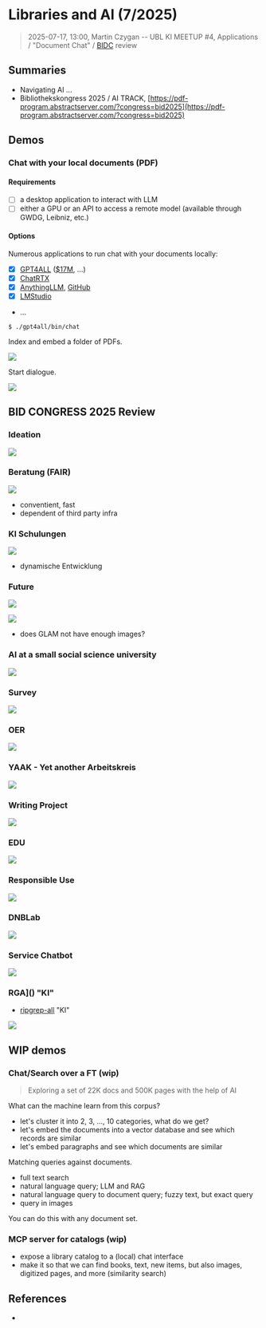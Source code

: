 # Libraries and AI (7/2025)

> 2025-07-17, 13:00, Martin Czygan -- UBL KI MEETUP #4, Applications / "Document Chat" / [BIDC](https://2025.bid-kongress.de/) review

## Summaries

* Navigating AI ...
* Bibliothekskongress 2025 / AI TRACK, [https://pdf-program.abstractserver.com/?congress=bid2025](https://pdf-program.abstractserver.com/?congress=bid2025)

## Demos

### Chat with your local documents (PDF)

#### Requirements

* [ ] a desktop application to interact with LLM
* [ ] either a GPU or an API to access a remote model (available through GWDG, Leibniz, etc.)

#### Options

Numerous applications to run chat with your documents locally:

* [x] [GPT4ALL](https://www.nomic.ai/gpt4all) ([$17M](https://www.reuters.com/technology/open-source-ai-model-creator-nomic-raises-17-million-led-by-coatue-2023-07-13/), ...)
* [x] [ChatRTX](https://www.nvidia.com/en-us/ai-on-rtx/chatrtx/)
* [x] [AnythingLLM](https://anythingllm.com/desktop), [GitHub](https://github.com/Mintplex-Labs/anything-llm)
* [x] [LMStudio](https://lmstudio.ai/)
* ...

```
$ ./gpt4all/bin/chat
```

Index and embed a folder of PDFs.

![](static/screenshot-2025-07-17-122222-gpt4all-embedding.png)

Start dialogue.

![](static/screenshot-2025-07-17-123154-dialogue.png)


## BID CONGRESS 2025 Review

### Ideation

[![](static/screenshot-2025-07-17-123447-bid-2025-ideation.png)](https://opus4.kobv.de/opus4-bib-info/files/19805/Stricker_Digitale_Editionen.pdf)

### Beratung (FAIR)

[![](static/screenshot-2025-07-17-123620-fair-chatbot.png)](https://opus4.kobv.de/opus4-bib-info/files/19765/Shigapov-Schmidt-Open-Source.pdf)

* conventient, fast
* dependent of third party infra

### KI Schulungen

[![](static/screenshot-2025-07-17-123754-ki-schulungen.png)](https://opus4.kobv.de/opus4-bib-info/files/19492/Respekt-wers-selber-macht_HandsOn_2025.pdf)

* dynamische Entwicklung


### Future

[![](static/screenshot-2025-07-17-123950-bib-2030-1.png)](https://opus4.kobv.de/opus4-bib-info/files/19530/Snapshots.pdf)

[![](static/screenshot-2025-07-17-124156-bib-2030-2.png)](https://opus4.kobv.de/opus4-bib-info/files/19530/Snapshots.pdf)

* does GLAM not have enough images?

### AI at a small social science university

[![](static/screenshot-2025-07-17-124340-hertie-1.png)](https://opus4.kobv.de/opus4-bib-info/files/19804/Presentation_AI_at_the_Hertie_School.pdf)


### Survey

[![](static/screenshot-2025-07-17-124455-survey-1.png)](https://opus4.kobv.de/opus4-bib-info/files/19711/MIKS_UmfrageV3-OPUS.pdf)

### OER

[![](static/screenshot-2025-07-17-124627-oer.png)](https://opus4.kobv.de/opus4-bib-info/files/19793/OER_Waldschmidt_Dietz_a.pdf)

### YAAK - Yet another Arbeitskreis

[![](static/screenshot-2025-07-17-124837-yaak.png)](https://opus4.kobv.de/opus4-bib-info/files/19821/Renner_Bremen_2025_KI.pdf)


### Writing Project

[![](static/screenshot-2025-07-17-125027-writing.png)](https://opus4.kobv.de/opus4-bib-info/files/19712/KI_Kompetenzen.pdf)

### EDU

[![](static/screenshot-2025-07-17-125128-gpt-edu.png)](https://opus4.kobv.de/opus4-bib-info/files/19770/Klatt_BiblioCon_20250619.pdf)

### Responsible Use

[![](static/screenshot-2025-07-17-125246-responsible-use-1.png)](https://opus4.kobv.de/opus4-bib-info/files/19841/Folien_fuer_Veroeffentlichung_Kasprzik.pdf)


### DNBLab

[![](static/screenshot-2025-07-17-125340-dnb.png)](https://opus4.kobv.de/opus4-bib-info/files/19497/DNBLab_KI_20250625.pdf)

### Service Chatbot

[![](static/screenshot-2025-07-17-125516-kit-chatbot.png)](https://opus4.kobv.de/opus4-bib-info/files/19795/BibKI_BiblioCon.pdf)

### RGA]() "KI"

* [ripgrep-all](https://github.com/phiresky/ripgrep-all) "KI"

![](static/open-bid-2025-ki-keyword-rga-screenie.png)

## WIP demos

### Chat/Search over a FT (wip)

> Exploring a set of 22K docs and 500K pages with the help of AI

What can the machine learn from this corpus?

* let's cluster it into 2, 3, ..., 10 categories, what do we get?
* let's embed the documents into a vector database and see which records are similar
* let's embed paragraphs and see which documents are similar

Matching queries against documents.

* full text search
* natural language query; LLM and RAG
* natural language query to document query; fuzzy text, but exact query
* query in images

You can do this with any document set.

### MCP server for catalogs (wip)

* expose a library catalog to a (local) chat interface
* make it so that we can find books, text, new items, but also images, digitized pages, and more (similarity search)

## References

* [](https://discovery.ucl.ac.uk/id/eprint/10209236/1/Navigating-Artificial-Intelligence-for-Cultural-Heritage-Organisations.pdf)

